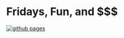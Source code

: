 # Fridays, Fun, and $$$

[![github pages](https://github.com/ffs-ai/ffs-ai.github.io/actions/workflows/gh-pages.yml/badge.svg)](https://github.com/ffs-ai/ffs-ai.github.io/actions/workflows/gh-pages.yml)
